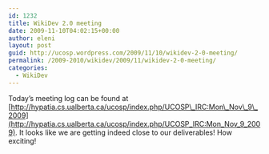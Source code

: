 ```yaml
---
id: 1232
title: WikiDev 2.0 meeting
date: 2009-11-10T04:02:15+00:00
author: eleni
layout: post
guid: http://ucosp.wordpress.com/2009/11/10/wikidev-2-0-meeting/
permalink: /2009-2010/wikidev/2009/11/wikidev-2-0-meeting/
categories:
  - WikiDev
---
```

Today&#8217;s meeting log can be found at [http://hypatia.cs.ualberta.ca/ucosp/index.php/UCOSP\_IRC:Mon\_Nov\_9\_2009](http://hypatia.cs.ualberta.ca/ucosp/index.php/UCOSP_IRC:Mon_Nov_9_2009). It looks like we are getting indeed close to our deliverables! How exciting!